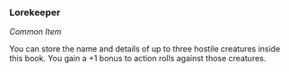 ### Lorekeeper
_Common Item_

You can store the name and details of up to three hostile creatures inside this book. You gain a +1 bonus to action rolls against those creatures.
